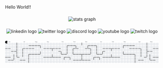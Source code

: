 <p align="left">Hello World!!</p>

###

<div align="center">
  <img src="https://github-readme-stats.vercel.app/api?username=BluefZzz&hide_title=false&hide_rank=false&show_icons=true&include_all_commits=true&count_private=true&disable_animations=false&theme=midnight-purple&locale=en&hide_border=false&order=1" height="150" alt="stats graph"  />

###

<div align="center">
  <img src="https://raw.githubusercontent.com/maurodesouza/profile-readme-generator/master/src/assets/icons/social/linkedin/default.svg" width="52" height="40" alt="linkedin logo"  />
  <img src="https://raw.githubusercontent.com/maurodesouza/profile-readme-generator/master/src/assets/icons/social/twitter/default.svg" width="52" height="40" alt="twitter logo"  />
  <img src="https://raw.githubusercontent.com/maurodesouza/profile-readme-generator/master/src/assets/icons/social/discord/default.svg" width="52" height="40" alt="discord logo"  />
  <img src="https://raw.githubusercontent.com/maurodesouza/profile-readme-generator/master/src/assets/icons/social/youtube/default.svg" width="52" height="40" alt="youtube logo"  />
  <img src="https://raw.githubusercontent.com/maurodesouza/profile-readme-generator/master/src/assets/icons/social/twitch/default.svg" width="52" height="40" alt="twitch logo"  />
</div>

###

<picture>
  <source media="(prefers-color-scheme: dark)" srcset="https://raw.githubusercontent.com/BluefZzz/BluefZzz/output/pacman-contribution-graph-dark.svg">
  <source media="(prefers-color-scheme: light)" srcset="https://raw.githubusercontent.com/BluefZzz/BluefZzz/output/pacman-contribution-graph.svg">
  <img alt="pacman contribution graph" src="https://raw.githubusercontent.com/BluefZzz/BluefZzz/output/pacman-contribution-graph.svg">
</picture>

###
